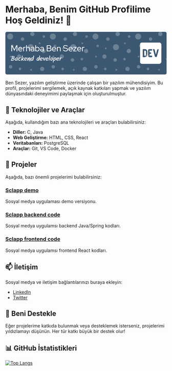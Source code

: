 # Merhaba, Benim GitHub Profilime Hoş Geldiniz! 👋

![Profil Bannerı](github-header-image.png)

Ben Sezer, yazılım geliştirme üzerinde çalışan bir yazılım mühendisiyim. Bu profil, projelerimi sergilemek, açık kaynak katkıları yapmak ve yazılım dünyasındaki deneyimimi paylaşmak için oluşturulmuştur.

## 🧰 Teknolojiler ve Araçlar

Aşağıda, kullandığım bazı ana teknolojileri ve araçları bulabilirsiniz:

- **Diller:** C, Java
- **Web Geliştirme:** HTML, CSS, React
- **Veritabanları:** PostgreSQL
- **Araçlar:** Git, VS Code, Docker

## 🚀 Projeler

Aşağıda, bazı önemli projelerimi bulabilirsiniz:

### [Sclapp demo](https://sclapp.vercel.app/)

Sosyal medya uygulaması demo versiyonu.

### [Sclapp backend code](https://github.com/sezerdemir7/socialmediaApp-backend)

Sosyal medya uygulamsı backend  Java/Spring kodları.

### [Sclapp frontend code](https://github.com/sezerdemir7/socialmediaApp-frontEnd)

Sosyal medya uygulamsı frontend React kodları.




## 📫 İletişim

Sosyal medya ve iletişim bağlantılarınızı buraya ekleyin:

- [LinkedIn](www.linkedin.com/in/sezer-demir-9ab5b223a)
- [Twitter](https://twitter.com/)


## 🌟 Beni Destekle

Eğer projelerime katkıda bulunmak veya desteklemek isterseniz, projelerimi yıldızlamayı düşünün. Her tür katkı büyük bir destek olur!



## 📊 GitHub İstatistikleri

[![Top Langs](https://github-readme-stats.vercel.app/api/top-langs/?username=sezerdemir7&layout=compact)](https://github.com/anuraghazra/github-readme-stats)




